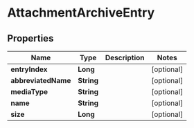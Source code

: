 

# AttachmentArchiveEntry

## Properties

Name | Type | Description | Notes
------------ | ------------- | ------------- | -------------
**entryIndex** | **Long** |  |  [optional]
**abbreviatedName** | **String** |  |  [optional]
**mediaType** | **String** |  |  [optional]
**name** | **String** |  |  [optional]
**size** | **Long** |  |  [optional]



